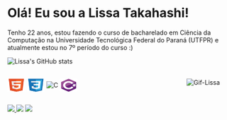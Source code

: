 # Olá! Eu sou a Lissa Takahashi!

Tenho 22 anos, estou fazendo o curso de bacharelado em Ciência da Computação na Universidade Tecnológica Federal do Paraná (UTFPR) e atualmente estou no 7º período do curso :)

![Lissa's GitHub stats](https://github-readme-stats.vercel.app/api?username=lissatakahashi&show_icons=true&theme=dracula)

<div style="display: inline_block"><br>
  <img align="center" alt="HTML" height="30" width="40" src="https://raw.githubusercontent.com/devicons/devicon/master/icons/html5/html5-original.svg">
  <img align="center" alt="CSS" height="30" width="40" src="https://raw.githubusercontent.com/devicons/devicon/master/icons/css3/css3-original.svg">
  <img align="center" alt="C" height="30" width="40" src="https://cdn.jsdelivr.net/gh/devicons/devicon/icons/c/c-original.svg">
  <img align="center" alt="Csharp" height="30" width="40" src="https://raw.githubusercontent.com/devicons/devicon/master/icons/csharp/csharp-original.svg">
<!--   <img align="center" alt="Python" height="30" width="40" src="https://cdn.jsdelivr.net/gh/devicons/devicon/icons/python/python-original.svg"> -->
  <img align="right" alt="Gif-Lissa" height="100" width="100" src="https://media.discordapp.net/attachments/1119610196810010657/1145389069002608650/avatargithub.gif">
</div>

##

<div> 
  <a href="https://www.linkedin.com/in/lissa-takahashi-a573901ab/" target="_blank"><img src="https://img.shields.io/badge/-LinkedIn-%230077B5?style=for-the-badge&logo=linkedin&logoColor=white" target="_blank">
  <a href="https://instagram.com/lissa_takahashi" target="_blank"><img src="https://img.shields.io/badge/-Instagram-%23E4405F?style=for-the-badge&logo=instagram&logoColor=white" target="_blank"></a>
 	<a href="https://www.twitch.tv/lissatakahashi" target="_blank"><img src="https://img.shields.io/badge/Twitch-9146FF?style=for-the-badge&logo=twitch&logoColor=white" target="_blank"></a>
</div>
